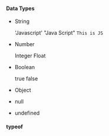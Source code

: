 #### Data Types

- String
  
    'Javascript' 
    "Java Script" 
    `This is JS`

- Number

    Integer
    Float 

- Boolean

   true
   false
   
- Object

- null

- undefined

#### typeof 
